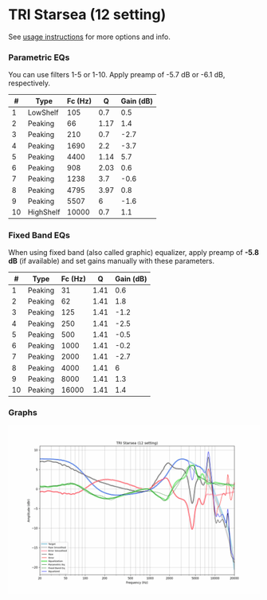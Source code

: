# TRI Starsea (12 setting)
See [usage instructions](https://github.com/jaakkopasanen/AutoEq#usage) for more options and info.

### Parametric EQs
You can use filters 1-5 or 1-10. Apply preamp of -5.7 dB or -6.1 dB, respectively.

|   # | Type      |   Fc (Hz) |    Q |   Gain (dB) |
|-----|-----------|-----------|------|-------------|
|   1 | LowShelf  |       105 | 0.7  |         0.5 |
|   2 | Peaking   |        66 | 1.17 |         1.4 |
|   3 | Peaking   |       210 | 0.7  |        -2.7 |
|   4 | Peaking   |      1690 | 2.2  |        -3.7 |
|   5 | Peaking   |      4400 | 1.14 |         5.7 |
|   6 | Peaking   |       908 | 2.03 |         0.6 |
|   7 | Peaking   |      1238 | 3.7  |        -0.6 |
|   8 | Peaking   |      4795 | 3.97 |         0.8 |
|   9 | Peaking   |      5507 | 6    |        -1.6 |
|  10 | HighShelf |     10000 | 0.7  |         1.1 |

### Fixed Band EQs
When using fixed band (also called graphic) equalizer, apply preamp of **-5.8 dB** (if available) and set gains manually with these parameters.

|   # | Type    |   Fc (Hz) |    Q |   Gain (dB) |
|-----|---------|-----------|------|-------------|
|   1 | Peaking |        31 | 1.41 |         0.6 |
|   2 | Peaking |        62 | 1.41 |         1.8 |
|   3 | Peaking |       125 | 1.41 |        -1.2 |
|   4 | Peaking |       250 | 1.41 |        -2.5 |
|   5 | Peaking |       500 | 1.41 |        -0.5 |
|   6 | Peaking |      1000 | 1.41 |        -0.2 |
|   7 | Peaking |      2000 | 1.41 |        -2.7 |
|   8 | Peaking |      4000 | 1.41 |         6   |
|   9 | Peaking |      8000 | 1.41 |         1.3 |
|  10 | Peaking |     16000 | 1.41 |         1.4 |

### Graphs
![](./TRI%20Starsea%20(12%20setting).png)
